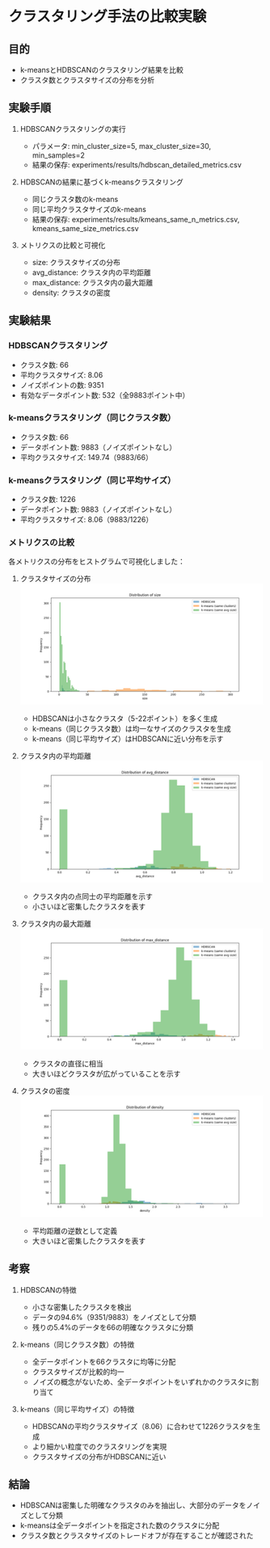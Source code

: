 # クラスタリング手法の比較実験

## 目的
- k-meansとHDBSCANのクラスタリング結果を比較
- クラスタ数とクラスタサイズの分布を分析

## 実験手順
1. HDBSCANクラスタリングの実行
   - パラメータ: min_cluster_size=5, max_cluster_size=30, min_samples=2
   - 結果の保存: experiments/results/hdbscan_detailed_metrics.csv

2. HDBSCANの結果に基づくk-meansクラスタリング
   - 同じクラスタ数のk-means
   - 同じ平均クラスタサイズのk-means
   - 結果の保存: experiments/results/kmeans_same_n_metrics.csv, kmeans_same_size_metrics.csv

3. メトリクスの比較と可視化
   - size: クラスタサイズの分布
   - avg_distance: クラスタ内の平均距離
   - max_distance: クラスタ内の最大距離
   - density: クラスタの密度

## 実験結果

### HDBSCANクラスタリング
- クラスタ数: 66
- 平均クラスタサイズ: 8.06
- ノイズポイントの数: 9351
- 有効なデータポイント数: 532（全9883ポイント中）

### k-meansクラスタリング（同じクラスタ数）
- クラスタ数: 66
- データポイント数: 9883（ノイズポイントなし）
- 平均クラスタサイズ: 149.74（9883/66）

### k-meansクラスタリング（同じ平均サイズ）
- クラスタ数: 1226
- データポイント数: 9883（ノイズポイントなし）
- 平均クラスタサイズ: 8.06（9883/1226）

### メトリクスの比較
各メトリクスの分布をヒストグラムで可視化しました：

1. クラスタサイズの分布
   ![クラスタサイズの分布](../experiments/results/size_histogram.png)
   - HDBSCANは小さなクラスタ（5-22ポイント）を多く生成
   - k-means（同じクラスタ数）は均一なサイズのクラスタを生成
   - k-means（同じ平均サイズ）はHDBSCANに近い分布を示す

2. クラスタ内の平均距離
   ![平均距離の分布](../experiments/results/avg_distance_histogram.png)
   - クラスタ内の点同士の平均距離を示す
   - 小さいほど密集したクラスタを表す

3. クラスタ内の最大距離
   ![最大距離の分布](../experiments/results/max_distance_histogram.png)
   - クラスタの直径に相当
   - 大きいほどクラスタが広がっていることを示す

4. クラスタの密度
   ![密度の分布](../experiments/results/density_histogram.png)
   - 平均距離の逆数として定義
   - 大きいほど密集したクラスタを表す

## 考察
1. HDBSCANの特徴
   - 小さな密集したクラスタを検出
   - データの94.6%（9351/9883）をノイズとして分類
   - 残りの5.4%のデータを66の明確なクラスタに分類

2. k-means（同じクラスタ数）の特徴
   - 全データポイントを66クラスタに均等に分配
   - クラスタサイズが比較的均一
   - ノイズの概念がないため、全データポイントをいずれかのクラスタに割り当て

3. k-means（同じ平均サイズ）の特徴
   - HDBSCANの平均クラスタサイズ（8.06）に合わせて1226クラスタを生成
   - より細かい粒度でのクラスタリングを実現
   - クラスタサイズの分布がHDBSCANに近い

## 結論
- HDBSCANは密集した明確なクラスタのみを抽出し、大部分のデータをノイズとして分類
- k-meansは全データポイントを指定された数のクラスタに分配
- クラスタ数とクラスタサイズのトレードオフが存在することが確認された
